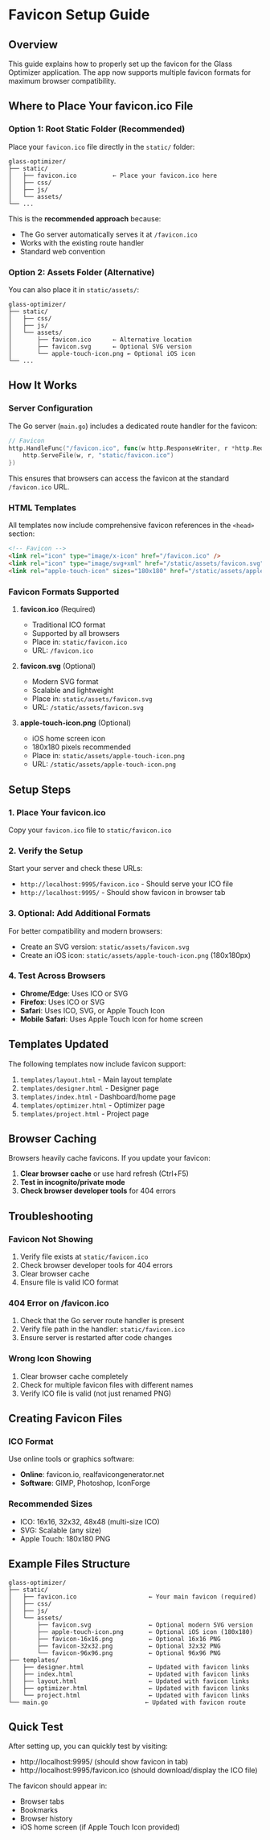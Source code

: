 # Favicon Setup Guide

## Overview
This guide explains how to properly set up the favicon for the Glass Optimizer application. The app now supports multiple favicon formats for maximum browser compatibility.

## Where to Place Your favicon.ico File

### Option 1: Root Static Folder (Recommended)
Place your `favicon.ico` file directly in the `static/` folder:

```
glass-optimizer/
├── static/
│   ├── favicon.ico          ← Place your favicon.ico here
│   ├── css/
│   ├── js/
│   └── assets/
└── ...
```

This is the **recommended approach** because:
- The Go server automatically serves it at `/favicon.ico`
- Works with the existing route handler
- Standard web convention

### Option 2: Assets Folder (Alternative)
You can also place it in `static/assets/`:

```
glass-optimizer/
├── static/
│   ├── css/
│   ├── js/
│   └── assets/
│       ├── favicon.ico      ← Alternative location
│       ├── favicon.svg      ← Optional SVG version
│       └── apple-touch-icon.png ← Optional iOS icon
└── ...
```

## How It Works

### Server Configuration
The Go server (`main.go`) includes a dedicated route handler for the favicon:

```go
// Favicon
http.HandleFunc("/favicon.ico", func(w http.ResponseWriter, r *http.Request) {
    http.ServeFile(w, r, "static/favicon.ico")
})
```

This ensures that browsers can access the favicon at the standard `/favicon.ico` URL.

### HTML Templates
All templates now include comprehensive favicon references in the `<head>` section:

```html
<!-- Favicon -->
<link rel="icon" type="image/x-icon" href="/favicon.ico" />
<link rel="icon" type="image/svg+xml" href="/static/assets/favicon.svg" />
<link rel="apple-touch-icon" sizes="180x180" href="/static/assets/apple-touch-icon.png" />
```

### Favicon Formats Supported

1. **favicon.ico** (Required)
   - Traditional ICO format
   - Supported by all browsers
   - Place in: `static/favicon.ico`
   - URL: `/favicon.ico`

2. **favicon.svg** (Optional)
   - Modern SVG format
   - Scalable and lightweight
   - Place in: `static/assets/favicon.svg`
   - URL: `/static/assets/favicon.svg`

3. **apple-touch-icon.png** (Optional)
   - iOS home screen icon
   - 180x180 pixels recommended
   - Place in: `static/assets/apple-touch-icon.png`
   - URL: `/static/assets/apple-touch-icon.png`

## Setup Steps

### 1. Place Your favicon.ico
Copy your `favicon.ico` file to `static/favicon.ico`

### 2. Verify the Setup
Start your server and check these URLs:
- `http://localhost:9995/favicon.ico` - Should serve your ICO file
- `http://localhost:9995/` - Should show favicon in browser tab

### 3. Optional: Add Additional Formats
For better compatibility and modern browsers:

- Create an SVG version: `static/assets/favicon.svg`
- Create an iOS icon: `static/assets/apple-touch-icon.png` (180x180px)

### 4. Test Across Browsers
- **Chrome/Edge**: Uses ICO or SVG
- **Firefox**: Uses ICO or SVG  
- **Safari**: Uses ICO, SVG, or Apple Touch Icon
- **Mobile Safari**: Uses Apple Touch Icon for home screen

## Templates Updated

The following templates now include favicon support:

1. `templates/layout.html` - Main layout template
2. `templates/designer.html` - Designer page
3. `templates/index.html` - Dashboard/home page
4. `templates/optimizer.html` - Optimizer page
5. `templates/project.html` - Project page

## Browser Caching

Browsers heavily cache favicons. If you update your favicon:

1. **Clear browser cache** or use hard refresh (Ctrl+F5)
2. **Test in incognito/private mode**
3. **Check browser developer tools** for 404 errors

## Troubleshooting

### Favicon Not Showing
1. Verify file exists at `static/favicon.ico`
2. Check browser developer tools for 404 errors
3. Clear browser cache
4. Ensure file is valid ICO format

### 404 Error on /favicon.ico
1. Check that the Go server route handler is present
2. Verify file path in the handler: `static/favicon.ico`
3. Ensure server is restarted after code changes

### Wrong Icon Showing
1. Clear browser cache completely
2. Check for multiple favicon files with different names
3. Verify ICO file is valid (not just renamed PNG)

## Creating Favicon Files

### ICO Format
Use online tools or graphics software:
- **Online**: favicon.io, realfavicongenerator.net
- **Software**: GIMP, Photoshop, IconForge

### Recommended Sizes
- ICO: 16x16, 32x32, 48x48 (multi-size ICO)
- SVG: Scalable (any size)
- Apple Touch: 180x180 PNG

## Example Files Structure

```
glass-optimizer/
├── static/
│   ├── favicon.ico                    ← Your main favicon (required)
│   ├── css/
│   ├── js/
│   └── assets/
│       ├── favicon.svg                ← Optional modern SVG version
│       ├── apple-touch-icon.png       ← Optional iOS icon (180x180)
│       ├── favicon-16x16.png          ← Optional 16x16 PNG
│       ├── favicon-32x32.png          ← Optional 32x32 PNG
│       └── favicon-96x96.png          ← Optional 96x96 PNG
├── templates/
│   ├── designer.html                  ← Updated with favicon links
│   ├── index.html                     ← Updated with favicon links
│   ├── layout.html                    ← Updated with favicon links
│   ├── optimizer.html                 ← Updated with favicon links
│   └── project.html                   ← Updated with favicon links
└── main.go                           ← Updated with favicon route
```

## Quick Test

After setting up, you can quickly test by visiting:
- http://localhost:9995/ (should show favicon in tab)
- http://localhost:9995/favicon.ico (should download/display the ICO file)

The favicon should appear in:
- Browser tabs
- Bookmarks
- Browser history
- iOS home screen (if Apple Touch Icon provided)